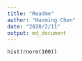 ```yaml
---
title: "Readme"
author: "Haoming Chen"
date: "2020/2/11"
output: md_document
---
```


```{r}
hist(rnorm(100))
```

